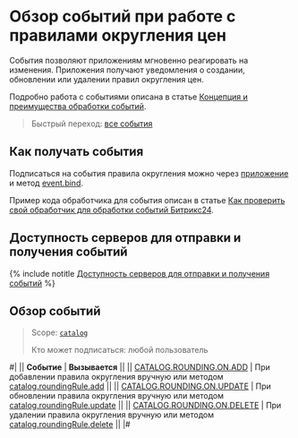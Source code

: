 # Обзор событий при работе с правилами округления цен

События позволяют приложениям мгновенно реагировать на изменения. Приложения получают уведомления о создании, обновлении или удалении правил округления цен.

Подробно работа с событиями описана в статье [Концепция и преимущества обработки событий](../../../events/index.md).

> Быстрый переход: [все события](#all-events)

## Как получать события

Подписаться на события правила округления можно через [приложение](./../../../app-installation/index.md) и метод [event.bind](./../../../events/event-bind.md).

Пример кода обработчика для события описан в статье [Как проверить свой обработчик для обработки событий Битрикс24](../../../events/test-handler.md).

## Доступность серверов для отправки и получения событий

{% include notitle [Доступность серверов для отправки и получения событий](../../../../_includes/events-index.md) %}

## Обзор событий

> Scope: [`catalog`](../../../scopes/permissions.md)
>
> Кто может подписаться: любой пользователь

#|
|| **Событие** | **Вызывается** ||
|| [CATALOG.ROUNDING.ON.ADD](catalog-rounding-on-add.md) | При добавлении правила округления вручную или методом [catalog.roundingRule.add](../catalog-rounding-rule-add.md) ||
|| [CATALOG.ROUNDING.ON.UPDATE](catalog-rounding-on-update.md) | При обновлении правила округления вручную или методом [catalog.roundingRule.update](../catalog-rounding-rule-update.md) ||
|| [CATALOG.ROUNDING.ON.DELETE](catalog-rounding-on-delete.md) | При удалении правила округления вручную или методом [catalog.roundingRule.delete](../catalog-rounding-rule-delete.md) ||
|#